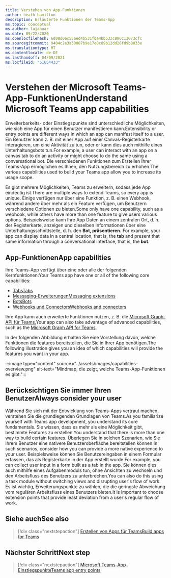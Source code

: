 ```yaml
---
title: Verstehen von App-Funktionen
author: heath-hamilton
description: Erläuterte Funktionen der Teams-App
ms.topic: conceptual
ms.author: lajanuar
ms.date: 09/22/2020
ms.openlocfilehash: 6d08d06c55aed4b531fba4bb533c896c13073cfc
ms.sourcegitcommit: 9404c2e3a30887b9e17e0c89b12dd26fd9b8033e
ms.translationtype: MT
ms.contentlocale: de-DE
ms.lasthandoff: 04/09/2021
ms.locfileid: "51654433"
---
```

# <a name="understand-microsoft-teams-app-capabilities"></a><span data-ttu-id="36ef8-103">Verstehen der Microsoft Teams-App-Funktionen</span><span class="sxs-lookup"><span data-stu-id="36ef8-103">Understand Microsoft Teams app capabilities</span></span>

<span data-ttu-id="36ef8-104">Erweiterbarkeits- oder Einstiegspunkte sind unterschiedliche Möglichkeiten, wie sich eine App für einen Benutzer manifestieren kann.</span><span class="sxs-lookup"><span data-stu-id="36ef8-104">Extensibility or entry points are different ways in which an app can manifest itself to a user.</span></span> <span data-ttu-id="36ef8-105">Ein Benutzer kann z. B. mit einer App auf einer Canvas-Registerkarte interagieren, um eine Aktivität zu tun, oder er kann dies auch mithilfe eines Unterhaltungsbots tun.</span><span class="sxs-lookup"><span data-stu-id="36ef8-105">For example, a user can interact with an app on a canvas tab to do an activity or might choose to do the same using a conversational bot.</span></span> <span data-ttu-id="36ef8-106">Die verschiedenen Funktionen zum Erstellen Ihrer Teams-App ermöglichen es Ihnen, den Nutzungsbereich zu erhöhen.</span><span class="sxs-lookup"><span data-stu-id="36ef8-106">The various capabilities used to build your Teams app allow you to increase its usage scope.</span></span>

<span data-ttu-id="36ef8-107">Es gibt mehrere Möglichkeiten, Teams zu erweitern, sodass jede App eindeutig ist.</span><span class="sxs-lookup"><span data-stu-id="36ef8-107">There are multiple ways to extend Teams, so every app is unique.</span></span> <span data-ttu-id="36ef8-108">Einige verfügen nur über eine Funktion, z. B. einen Webhook, während andere über mehr als ein Feature verfügen, um Benutzern verschiedene Optionen zu bieten.</span><span class="sxs-lookup"><span data-stu-id="36ef8-108">Some only have one capability, such as a webhook, while others have more than one feature to give users various options.</span></span> <span data-ttu-id="36ef8-109">Beispielsweise kann Ihre App Daten an einem zentralen Ort, d. h. der Registerkarte, anzeigen und dieselben Informationen über eine Unterhaltungsschnittstelle, d. h. den **Bot, präsentieren.** </span><span class="sxs-lookup"><span data-stu-id="36ef8-109">For example, your app can display data in a central location, that is, the **tab** and present that same information through a conversational interface, that is, the **bot**.</span></span>

## <a name="app-capabilities"></a><span data-ttu-id="36ef8-110">App-Funktionen</span><span class="sxs-lookup"><span data-stu-id="36ef8-110">App capabilities</span></span>

<span data-ttu-id="36ef8-111">Ihre Teams-App verfügt über eine oder alle der folgenden Kernfunktionen:</span><span class="sxs-lookup"><span data-stu-id="36ef8-111">Your Teams app have one or all of the following core capabilities:</span></span>

* [<span data-ttu-id="36ef8-112">Tabs</span><span class="sxs-lookup"><span data-stu-id="36ef8-112">Tabs</span></span>](../tabs/what-are-tabs.md)
* [<span data-ttu-id="36ef8-113">Messaging-Erweiterungen</span><span class="sxs-lookup"><span data-stu-id="36ef8-113">Messaging extensions</span></span>](../messaging-extensions/what-are-messaging-extensions.md)
* [<span data-ttu-id="36ef8-114">Bots</span><span class="sxs-lookup"><span data-stu-id="36ef8-114">Bots</span></span>](../bots/what-are-bots.md)
* [<span data-ttu-id="36ef8-115">Webhooks und Connectors</span><span class="sxs-lookup"><span data-stu-id="36ef8-115">Webhooks and connectors</span></span>](../webhooks-and-connectors/what-are-webhooks-and-connectors.md)

<span data-ttu-id="36ef8-116">Ihre App kann auch erweiterte Funktionen nutzen, z. B. die [Microsoft Graph-API für Teams.](https://docs.microsoft.com/graph/teams-concept-overview)</span><span class="sxs-lookup"><span data-stu-id="36ef8-116">Your app can also take advantage of advanced capabilities, such as the [Microsoft Graph API for Teams](https://docs.microsoft.com/graph/teams-concept-overview).</span></span>

<span data-ttu-id="36ef8-117">In der folgenden Abbildung erhalten Sie eine Vorstellung davon, welche Funktionen die features bereitstellen, die Sie in Ihrer App benötigen.</span><span class="sxs-lookup"><span data-stu-id="36ef8-117">The following illustration gives you an idea of which capabilities will provide the features you want in your app.</span></span>

:::image type="content" source="../assets/images/capabilities-overview.png" alt-text="Mindmap, die zeigt, welche Teams-App-Funktionen es gibt.":::

## <a name="always-consider-your-user"></a><span data-ttu-id="36ef8-119">Berücksichtigen Sie immer Ihren Benutzer</span><span class="sxs-lookup"><span data-stu-id="36ef8-119">Always consider your user</span></span>

<span data-ttu-id="36ef8-120">Während Sie sich mit der Entwicklung von Teams-Apps vertraut machen, verstehen Sie die grundlegenden Grundlagen von Teams.</span><span class="sxs-lookup"><span data-stu-id="36ef8-120">As you familiarize yourself with Teams app development, you understand its core fundamentals.</span></span> <span data-ttu-id="36ef8-121">Sie wissen, dass es mehr als eine Möglichkeit gibt, bestimmte Features zu erstellen.</span><span class="sxs-lookup"><span data-stu-id="36ef8-121">You understand that there is more than one way to build certain features.</span></span> <span data-ttu-id="36ef8-122">Überlegen Sie in solchen Szenarien, wie Sie Ihrem Benutzer eine nativere Benutzeroberfläche bereitstellen können.</span><span class="sxs-lookup"><span data-stu-id="36ef8-122">In such scenarios, consider how you can provide a more native experience to your user.</span></span>
<span data-ttu-id="36ef8-123">Beispielsweise können Sie Benutzereingaben in einem Formular erfassen, das als Registerkarte in der App erstellt wurde.</span><span class="sxs-lookup"><span data-stu-id="36ef8-123">For example, you can collect user input in a form built as a tab in the app.</span></span> <span data-ttu-id="36ef8-124">Sie können dies auch mithilfe eines Aufgabenmoduls tun, ohne Ansichten zu wechseln und den Arbeitsfluss des Benutzers zu unterbrechen.</span><span class="sxs-lookup"><span data-stu-id="36ef8-124">You can also do this using a task module without switching views and disrupting user's flow of work.</span></span> <span data-ttu-id="36ef8-125">Es ist wichtig, Erweiterungspunkte zu wählen, die die geringste Abweichung vom regulären Arbeitsfluss eines Benutzers bieten.</span><span class="sxs-lookup"><span data-stu-id="36ef8-125">It is important to choose extension points that provide least deviation from a user's regular flow of work.</span></span>

## <a name="see-also"></a><span data-ttu-id="36ef8-126">Siehe auch</span><span class="sxs-lookup"><span data-stu-id="36ef8-126">See also</span></span>

> [!div class="nextstepaction"]
> [<span data-ttu-id="36ef8-127">Erstellen von Apps für Teams</span><span class="sxs-lookup"><span data-stu-id="36ef8-127">Build apps for Teams</span></span>](../overview.md)
## <a name="next-step"></a><span data-ttu-id="36ef8-128">Nächster Schritt</span><span class="sxs-lookup"><span data-stu-id="36ef8-128">Next step</span></span>

> [!div class="nextstepaction"]
> [<span data-ttu-id="36ef8-129">Microsoft Teams-App-Einstiegspunkte</span><span class="sxs-lookup"><span data-stu-id="36ef8-129">Teams app entry points</span></span>](../concepts/extensibility-points.md)
